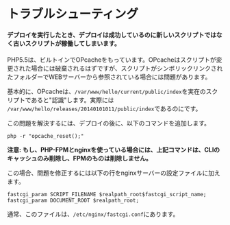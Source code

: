 # トラブルシューティング

<!--original
# Troubleshooting
-->

#### デプロイを実行したとき、デプロイは成功しているのに新しいスクリプトではなく古いスクリプトが稼働してしまいます。

<!--original
#### When I deploy my old scripts are running instead of the new, but the deployment was successful
-->

PHP5.5は、ビルトインでOPcacheをもっています。OPcacheはスクリプトが変更された場合には破棄されるはずですが、スクリプトがシンボリックリンクされたフォルダーでWEBサーバーから参照されている場合には問題があります。

<!--original
PHP 5.5 has Opcache built-in. Opcache is supposed to invalidate when the script has changed, but it has issue when the script is in a symlinked folder and called from the webserver.
-->

基本的に、OPcacheは、`/var/www/hello/current/public/index`を実在のスクリプトであると"認識"します。実際には `/var/www/hello/releases/20140101011/public/index`であるのにです。

<!--original
Basically, Opcache "thinks" that the script is `/var/www/hello/current/public/index` while in reality, it's `/var/www/hello/releases/20140101011/public/index`.
-->

この問題を解決するには、デプロイの後に、以下のコマンドを追加します。

<!--original
To solve the issue, add the following command to be run at the end of your deployment:
-->

```
php -r "opcache_reset();"
```

**注意: もし、PHP-FPMとnginxを使っている場合には、上記コマンドは、CLIのキャッシュのみ削除し、FPMのものは削除しません。**

<!--original
**Note: if you are using PHP-FPM with nginx, the above will only flush the CLI cache, not FPM's**
-->

この場合、問題を修正するには以下の行をnginxサーバーの設定ファイルに加えます。

<!--original
To fix the problem in this case, add the lines below to your nginx server configuration. 
-->
```
fastcgi_param SCRIPT_FILENAME $realpath_root$fastcgi_script_name;
fastcgi_param DOCUMENT_ROOT $realpath_root;
```

通常、このファイルは、`/etc/nginx/fastcgi.conf`にあります。

<!--original
Usually the file is located at `/etc/nginx/fastcgi.conf`.
-->
